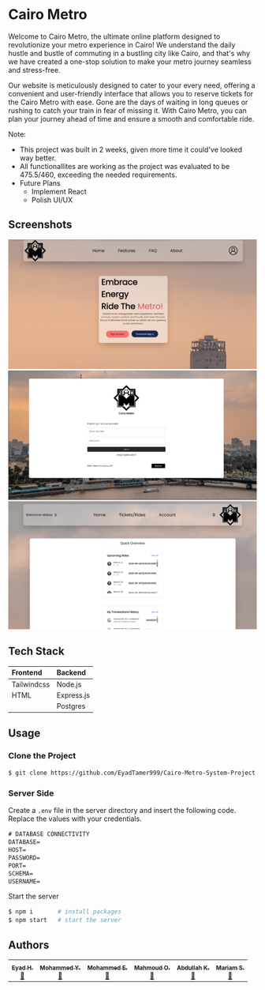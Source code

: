 ﻿# Cairo Metro

Welcome to Cairo Metro, the ultimate online platform designed to revolutionize your metro experience in Cairo! We understand the daily hustle and bustle of commuting in a bustling city like Cairo, and that's why we have created a one-stop solution to make your metro journey seamless and stress-free.

Our website is meticulously designed to cater to your every need, offering a convenient and user-friendly interface that allows you to reserve tickets for the Cairo Metro with ease. Gone are the days of waiting in long queues or rushing to catch your train in fear of missing it. With Cairo Metro, you can plan your journey ahead of time and ensure a smooth and comfortable ride.

Note: 
- This project was built in 2 weeks, given more time it could've looked way better.
- All functionallites are working as the project was evaluated to be 475.5/460, exceeding the needed requirements.
- Future Plans 
    - Implement React
    - Polish UI/UX

## Screenshots

![Landing Page](https://github.com/EyadTamer999/Cairo-Metro-System-Project/blob/main/Images/Screenshot%202023-06-10%20213911.png)
![Login Page](https://github.com/EyadTamer999/Cairo-Metro-System-Project/blob/main/Images/Screenshot%202023-06-10%20214017.png)
![User_Dashboard](https://github.com/EyadTamer999/Cairo-Metro-System-Project/blob/main/Images/Screenshot%202023-06-10%20214839.png)

## Tech Stack

| Frontend     | Backend    |
| :----------- | :--------- |
| Tailwindcss  | Node.js    |
| HTML         | Express.js |
|              | Postgres   |

## Usage

### Clone the Project

```bash
$ git clone https://github.com/EyadTamer999/Cairo-Metro-System-Project
```


### Server Side

Create a `.env` file in the server directory and insert the following code. Replace the values with your credentials.

```dotenv
# DATABASE CONNECTIVITY
DATABASE=
HOST=
PASSWORD=
PORT=
SCHEMA=
USERNAME=

```

Start the server

```bash
$ npm i       # install packages
$ npm start   # start the server
```

## Authors

<table>
    <td align="center"><a href="https://github.com/EyadTamer999"><sub><b>Eyad H.</b></sub></a><br /><a href="https://github.com/EyadTamer999/Cairo-Metro-System-Project/commits?author=EyadTamer999" title="Commits">📖</a></td>
    <td align="center"><a href="https://github.com/AboElWa7awe7"><sub><b>Mohammed Y.</b></sub></a><br /><a href="https://github.com/EyadTamer999/Cairo-Metro-System-Project/commits?author=AboElWa7awe7" title="Commits">📖</a></td>
    <td align="center"><a href="https://github.com/ManOnFire40 "><sub><b>Mohammed E.</b></sub></a><br /><a href="https://github.com/EyadTamer999/Cairo-Metro-System-Project/commits?author=ManOnFire40" title="Commits">📖</a></td>
    <td align="center"><a href="https://github.com/Mahmouddd21"><sub><b>Mahmoud O.</b></sub></a><br /><a href="https://github.com/EyadTamer999/Cairo-Metro-System-Project/commits?author=Mahmouddd21" title="Commits">📖</a></td>
    <td align="center"><a href="https://github.com/Akmas14"><sub><b>Abdullah K.</b></sub></a><br /><a href="https://github.com/EyadTamer999/Cairo-Metro-System-Project/commits?author=Akmas14" title="Commits">📖</a></td>
    <td align="center"><a href="https://github.com/standsuser"><sub><b>Mariam S.</b></sub></a><br /><a href="https://github.com/EyadTamer999/Cairo-Metro-System-Project/commits?author=standsuser" title="Commits">📖</a></td>
</table>
